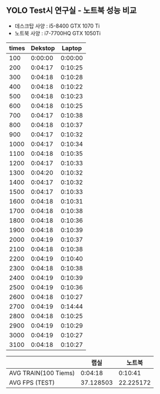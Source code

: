 ## YOLO Test시 연구실 - 노트북  성능 비교

- 데스크탑 사양 : i5-8400 GTX 1070 Ti		
- 노트북 사양 : i7-7700HQ GTX 1050Ti 		

|times|Dekstop|Laptop|							
|-----|-------|------|
|100	|	0:00:00		|	0:00:00|
|200	|	0:04:17		|	0:10:25
|300	|	0:04:18		|	0:10:28
|400	|	0:04:18		|	0:10:22
|500	|	0:04:18		|	0:10:23
|600	|	0:04:18		|   0:10:25
|700	|	0:04:17		|	0:10:38
|800	|	0:04:18		|	0:10:37
|900	|	0:04:17		|	0:10:32
|1000	|	0:04:17		|	0:10:34
|1100	|	0:04:18		|	0:10:35
|1200	|	0:04:17		|	0:10:33
|1300	|	0:04:20		|	0:10:32
|1400	|	0:04:17		|	0:10:32
|1500	|	0:04:17		|	0:10:33
|1600	|	0:04:18		|	0:10:31
|1700	|	0:04:18		|	0:10:38
|1800	|	0:04:18		|	0:10:36
|1900	|	0:04:18		|	0:10:39
|2000	|	0:04:19		|	0:10:37
|2100	|	0:04:18		|	0:10:38
|2200	|	0:04:19		|	0:10:40
|2300	|	0:04:18		|	0:10:38
|2400	|	0:04:19		|	0:10:39
|2500	|	0:04:19		|	0:10:36
|2600	|	0:04:18		|	0:10:27
|2700	|	0:04:19		|	0:14:44
|2800	|	0:04:18		|	0:10:25
|2900	|	0:04:19		|	0:10:29
|3000	|	0:04:19		|	0:10:27
|3100	|	0:04:18		|	0:10:27
			


| | 랩실 |	노트북 |
|--|--|--|
|AVG TRAIN(100 Tiems) | 	0:04:18	| 0:10:41|
|AVG FPS (TEST) 	|37.128503	|22.225172|